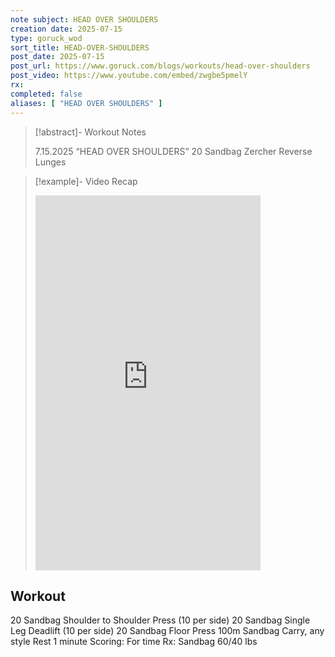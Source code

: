 ```yaml
---
note subject: HEAD OVER SHOULDERS
creation date: 2025-07-15
type: goruck_wod
sort_title: HEAD-OVER-SHOULDERS
post_date: 2025-07-15
post_url: https://www.goruck.com/blogs/workouts/head-over-shoulders
post_video: https://www.youtube.com/embed/zwgbe5pmelY
rx: 
completed: false
aliases: [ "HEAD OVER SHOULDERS" ]
---
```


> [!abstract]- Workout Notes
> 
> 7.15.2025 “HEAD OVER SHOULDERS”
20 Sandbag Zercher Reverse Lunges

> [!example]- Video Recap
> <iframe width="360" height="600" src="https://www.youtube.com/embed/zwgbe5pmelY" frameborder="0" allowfullscreen></iframe>

## Workout
20 Sandbag Shoulder to Shoulder Press (10 per side)
20 Sandbag Single Leg Deadlift (10 per side)
20 Sandbag Floor Press
100m Sandbag Carry, any style
Rest 1 minute
Scoring: For time
Rx: Sandbag 60/40 lbs
